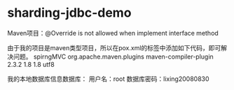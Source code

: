 # sharding-jdbc-demo

Maven项目：@Override is not allowed when implement interface method

由于我的项目是maven类型项目，所以在pox.xml的<build></build>标签中添加如下代码，即可解决问题。
  <build>
    <finalName>spirngMVC</finalName>
    <plugins>
      <!-- 编码和编译和JDK版本 -->
      <plugin>
        <groupId>org.apache.maven.plugins</groupId>
        <artifactId>maven-compiler-plugin</artifactId>
        <version>2.3.2</version>
        <configuration>
          <source>1.8</source>
          <target>1.8</target>
          <encoding>utf8</encoding>
        </configuration>
      </plugin>
    </plugins>
  </build>
</project>

我的本地数据库信息数据库：
用户名：root
数据库密码：lixing20080830

